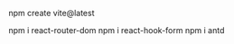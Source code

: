 <!-- Project start -->

npm create vite@latest

<!-- install react router and  react hukFrom and antd -->

npm i react-router-dom
npm i react-hook-form
npm i antd
